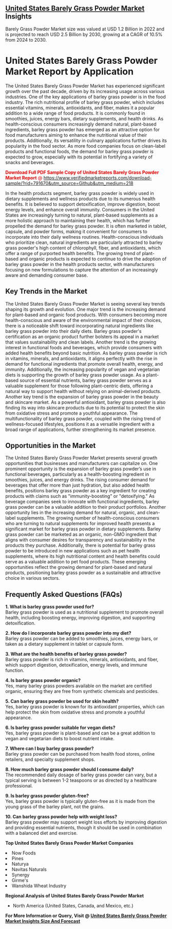 <h2><a href="https://www.verifiedmarketreports.com/download-sample/?rid=791670&amp;utm_source=Github&amp;utm_medium=218" target="_blank">United States Barely Grass Powder Market</a> Insights</h2><p>Barely Grass Powder Market size was valued at USD 1.2 Billion in 2022 and is projected to reach USD 2.5 Billion by 2030, growing at a CAGR of 10.5% from 2024 to 2030.</p><p><h1>United States Barely Grass Powder Market Report by Application</h1> <p>The United States Barely Grass Powder Market has experienced significant growth over the past decade, driven by its increasing usage across various industries. One of the key applications of barley grass powder is in the food industry. The rich nutritional profile of barley grass powder, which includes essential vitamins, minerals, antioxidants, and fiber, makes it a popular addition to a wide range of food products. It is commonly found in smoothies, juices, energy bars, dietary supplements, and health drinks. As health-conscious consumers increasingly demand natural, plant-based ingredients, barley grass powder has emerged as an attractive option for food manufacturers aiming to enhance the nutritional value of their products. Additionally, its versatility in culinary applications further drives its popularity in the food sector. As more food companies focus on clean-label products and functional foods, the demand for barley grass powder is expected to grow, especially with its potential in fortifying a variety of snacks and beverages. <p><span class=""><span style="color: #ff0000;"><strong>Download Full PDF Sample Copy of United States Barely Grass Powder Market Report</strong> @ </span><a href="https://www.verifiedmarketreports.com/download-sample/?rid=791670&amp;utm_source=Github&amp;utm_medium=218" target="_blank">https://www.verifiedmarketreports.com/download-sample/?rid=791670&amp;utm_source=Github&amp;utm_medium=218</a></span></p></p> <p>In the health products segment, barley grass powder is widely used in dietary supplements and wellness products due to its numerous health benefits. It is believed to support detoxification, improve digestion, boost energy levels, and enhance overall immunity. Consumers in the United States are increasingly turning to natural, plant-based supplements as a more holistic approach to maintaining their health, which has further propelled the demand for barley grass powder. It is often marketed in tablet, capsule, and powder forms, making it convenient for consumers to incorporate into their daily wellness routines. Health-conscious individuals who prioritize clean, natural ingredients are particularly attracted to barley grass powder's high content of chlorophyll, fiber, and antioxidants, which offer a range of purported health benefits. The growing trend of plant-based and organic products is expected to continue to drive the adoption of barley grass powder in the health products sector, with manufacturers focusing on new formulations to capture the attention of an increasingly aware and demanding consumer base.</p> <h2>Key Trends in the Market</h2> <p>The United States Barely Grass Powder Market is seeing several key trends shaping its growth and evolution. One major trend is the increasing demand for plant-based and organic food products. With consumers becoming more health-conscious and aware of the environmental impact of their choices, there is a noticeable shift toward incorporating natural ingredients like barley grass powder into their daily diets. Barley grass powder's certification as an organic product further bolsters its appeal in a market that values sustainability and clean labels. Another trend is the growing interest in functional foods and beverages, which provide consumers with added health benefits beyond basic nutrition. As barley grass powder is rich in vitamins, minerals, and antioxidants, it aligns perfectly with the rise in demand for functional ingredients that promote overall health, energy, and immunity. Additionally, the increasing popularity of vegan and vegetarian diets is supporting the growth of barley grass powder usage. As a plant-based source of essential nutrients, barley grass powder serves as a valuable supplement for those following plant-centric diets, offering a natural way to support health without relying on animal-derived products. Another key trend is the expansion of barley grass powder in the beauty and skincare market. As a powerful antioxidant, barley grass powder is also finding its way into skincare products due to its potential to protect the skin from oxidative stress and promote a youthful appearance. The multifunctionality of barley grass powder, coupled with the rising trend of wellness-focused lifestyles, positions it as a versatile ingredient with a broad range of applications, further strengthening its market presence.</p> <h2>Opportunities in the Market</h2> <p>The United States Barely Grass Powder Market presents several growth opportunities that businesses and manufacturers can capitalize on. One prominent opportunity is the expansion of barley grass powder’s use in functional beverages, particularly as a health-boosting ingredient in smoothies, juices, and energy drinks. The rising consumer demand for beverages that offer more than just hydration, but also added health benefits, positions barley grass powder as a key ingredient for creating products with claims such as "immunity-boosting" or "detoxifying." As beverage companies seek to innovate with functional ingredients, barley grass powder can be a valuable addition to their product portfolios. Another opportunity lies in the increasing demand for natural, organic, and clean-label supplements. The growing number of health-conscious consumers who are turning to natural supplements for improved health presents a significant market for barley grass powder in dietary supplements. Barley grass powder can be marketed as an organic, non-GMO ingredient that aligns with consumer desires for transparency and sustainability in the products they purchase. Additionally, there is potential for barley grass powder to be introduced in new applications such as pet health supplements, where its high nutritional content and health benefits could serve as a valuable addition to pet food products. These emerging opportunities reflect the growing demand for plant-based and natural products, positioning barley grass powder as a sustainable and attractive choice in various sectors.</p> <h2>Frequently Asked Questions (FAQs)</h2> <p><strong>1. What is barley grass powder used for?</strong><br>Barley grass powder is used as a nutritional supplement to promote overall health, including boosting energy, improving digestion, and supporting detoxification.</p> <p><strong>2. How do I incorporate barley grass powder into my diet?</strong><br>Barley grass powder can be added to smoothies, juices, energy bars, or taken as a dietary supplement in tablet or capsule form.</p> <p><strong>3. What are the health benefits of barley grass powder?</strong><br>Barley grass powder is rich in vitamins, minerals, antioxidants, and fiber, which support digestion, detoxification, energy levels, and immune function.</p> <p><strong>4. Is barley grass powder organic?</strong><br>Yes, many barley grass powders available on the market are certified organic, ensuring they are free from synthetic chemicals and pesticides.</p> <p><strong>5. Can barley grass powder be used for skin health?</strong><br>Yes, barley grass powder is known for its antioxidant properties, which can help protect the skin from oxidative stress and promote a youthful appearance.</p> <p><strong>6. Is barley grass powder suitable for vegan diets?</strong><br>Yes, barley grass powder is plant-based and can be a great addition to vegan and vegetarian diets to boost nutrient intake.</p> <p><strong>7. Where can I buy barley grass powder?</strong><br>Barley grass powder can be purchased from health food stores, online retailers, and specialty supplement shops.</p> <p><strong>8. How much barley grass powder should I consume daily?</strong><br>The recommended daily dosage of barley grass powder can vary, but a typical serving is between 1-2 teaspoons or as directed by a healthcare professional.</p> <p><strong>9. Is barley grass powder gluten-free?</strong><br>Yes, barley grass powder is typically gluten-free as it is made from the young grass of the barley plant, not the grains.</p> <p><strong>10. Can barley grass powder help with weight loss?</strong><br>Barley grass powder may support weight loss efforts by improving digestion and providing essential nutrients, though it should be used in combination with a balanced diet and exercise.</p> </p><p><strong>Top United States Barely Grass Powder Market Companies</strong></p><div data-test-id=""><p><li>Now Foods</li><li> Pines</li><li> Naturya</li><li> Navitas Naturals</li><li> Synergy</li><li> Girme's</li><li> Wanshida Wheat Industry</li></p><div><strong>Regional Analysis of&nbsp;United States Barely Grass Powder Market</strong></div><ul><li dir="ltr"><p dir="ltr">North America&nbsp;(United States, Canada, and Mexico, etc.)</p></li></ul><p><strong>For More Information or Query, Visit @&nbsp;</strong><strong><a href="https://www.verifiedmarketreports.com/product/barely-grass-powder-market/?utm_source=Github&amp;utm_medium=218" target="_blank">United States Barely Grass Powder Market Insights Size And Forecast</a></strong></p></div>
